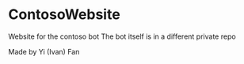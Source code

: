 # ContosoWebsite
Website for the contoso bot
The bot itself is in a different private repo

Made by Yi (Ivan) Fan
